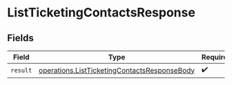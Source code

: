 # ListTicketingContactsResponse


## Fields

| Field                                                                                                        | Type                                                                                                         | Required                                                                                                     | Description                                                                                                  |
| ------------------------------------------------------------------------------------------------------------ | ------------------------------------------------------------------------------------------------------------ | ------------------------------------------------------------------------------------------------------------ | ------------------------------------------------------------------------------------------------------------ |
| `result`                                                                                                     | [operations.ListTicketingContactsResponseBody](../../models/operations/listticketingcontactsresponsebody.md) | :heavy_check_mark:                                                                                           | N/A                                                                                                          |